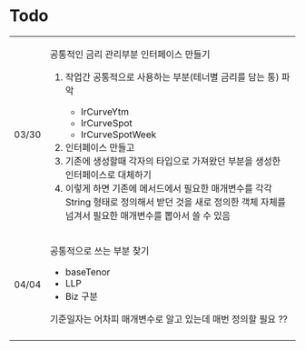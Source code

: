 # Todo

|       |                                                                                                                                                                                                                                                                                                                                              |
| ----- | -------------------------------------------------------------------------------------------------------------------------------------------------------------------------------------------------------------------------------------------------------------------------------------------------------------------------------------------- |
| 03/30 | <p>공통적인 금리 관리부분 인터페이스 만들기 </p><ol><li><p>작업간 공통적으로 사용하는 부분(테너별 금리를 담는 통) 파악</p><ul><li>IrCurveYtm</li><li>IrCurveSpot</li><li>IrCurveSpotWeek</li></ul></li><li>인터페이스 만들고</li><li>기존에 생성할때 각자의 타입으로 가져왔던 부분을 생성한 인터페이스로 대체하기  </li><li>이렇게 하면 기존에 메서드에서 필요한 매개변수를 각각 String 형태로 정의해서 받던 것을  새로 정의한 객체 자체를 넘겨서 필요한 매개변수를 뽑아서 쓸 수 있음</li></ol> |
| 04/04 | <p>공통적으로 쓰는 부분 찾기 </p><ul><li>baseTenor</li><li>LLP</li><li>Biz 구분  </li></ul><p>기준일자는 어차피 매개변수로 알고 있는데 매번 정의할 필요 ??</p>                                                                                                                                                                                                                     |
|       |                                                                                                                                                                                                                                                                                                                                              |

